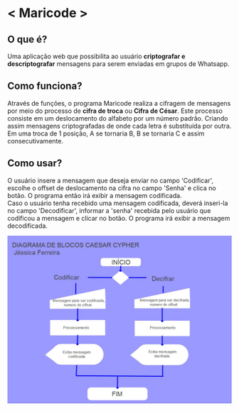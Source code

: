 # < Maricode > 

## O que é?
Uma aplicação web que possibilita ao usuário **criptografar e descriptografar** mensagens para serem enviadas em grupos de Whatsapp.

## Como funciona?
Através de funções, o programa Maricode realiza a cifragem de mensagens por meio do processo de **cifra de troca** ou **Cifra de César**. Este processo consiste em um deslocamento do alfabeto por um número padrão. Criando assim mensagens criptografadas de onde cada letra é substituída por outra. Em uma troca de 1 posição, A se tornaria B, B se tornaria C e assim consecutivamente.

## Como usar? 
O usuário insere a mensagem que deseja enviar no campo 'Codificar', escolhe o offset de deslocamento na cifra no campo 'Senha' e clica no botão. O programa então irá exibir a mensagem codificada.  
Caso o usuário tenha recebido uma mensagem codificada, deverá inseri-la no campo 'Decodificar', informar a 'senha' recebida pelo usuário que codificou a mensagem e clicar no botão. O programa irá exibir a mensagem decodificada.

![Diagrama de blocos](diagrama.jpg)
